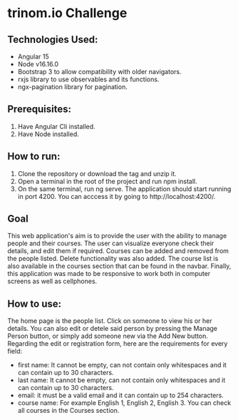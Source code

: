 # trinom.io Challenge


## Technologies Used:
- Angular 15
- Node v16.16.0
- Bootstrap 3 to allow compatibility with older navigators.
- rxjs library to use observables and its functions.
- ngx-pagination library for pagination.

## Prerequisites:
1. Have Angular Cli installed.
2. Have Node installed.

## How to run:
1. Clone the repository or download the tag and unzip it.
2. Open a terminal in the root of the project and run npm install.
3. On the same terminal, run ng serve. The application should start running in port 4200. You can acccess it by going to http://localhost:4200/. 

## Goal
This web application's aim is to provide the user with the ability to manage people and their courses. The user can visualize everyone check their details, and edit them if required. Courses can be added and removed from the people listed. Delete functionality was also added. The course list is also available in the courses section that can be found in the navbar. Finally, this application was made to be responsive to work both in computer screens as well as cellphones. 

## How to use:

The home page is the people list. Click on someone to view his or her details. You can also edit or detele said person by pressing the Manage Person button, or simply add someone new via the Add New button. Regarding the edit or registration form, here are the requirements for every field:
- first name: It cannot be empty, can not contain only whitespaces and it can contain up to 30 characters.
- last name: It cannot be empty, can not contain only whitespaces and it can contain up to 30 characters.
- email: it must be a valid email and it can contain up to 254 characters.
- course name: For example English 1, English 2, English 3. You can check all courses in the Courses section.

